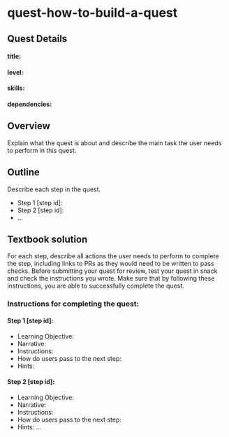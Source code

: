 # quest-how-to-build-a-quest

## Quest Details 
#### title: 
#### level: 
#### skills:
#### dependencies: 


## Overview 
Explain what the quest is about and describe the main task the user needs to perform in this quest. 


## Outline
Describe each step in the quest. 
- Step 1 [step id]: 
- Step 2 [step id]:
- ...


## Textbook solution
For each step, describe all actions the user needs to perform to complete the step, including links to PRs as they would need to be written to pass checks. 
Before submitting your quest for review, test your quest in snack and check the instructions you wrote. Make sure that by following these instructions, you are able to successfully complete the quest.  
### Instructions for completing the quest: 
#### Step 1 [step id]: 
- Learning Objective:
- Narrative:
- Instructions: 
- How do users pass to the next step: 
- Hints:

 
#### Step 2 [step id]:
- Learning Objective:
- Narrative:
- Instructions: 
- How do users pass to the next step: 
- Hints:
...
